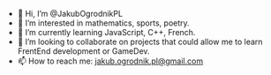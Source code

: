 - 👋 Hi, I’m @JakubOgrodnikPL
- 👀 I’m interested in mathematics, sports, poetry.
- 🌱 I’m currently learning JavaScript, C++, French.
- 💞️ I’m looking to collaborate on projects that could allow me to learn FrentEnd development or GameDev.
- 📫 How to reach me: jakub.ogrodnik.pl@gmail.com

<!---
JakubOgrodnikPL/JakubOgrodnikPL is a ✨ special ✨ repository because its `README.md` (this file) appears on your GitHub profile.
You can click the Preview link to take a look at your changes.
--->
